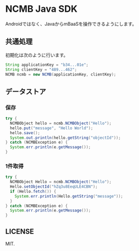 # NCMB Java SDK

Androidではなく、JavaからmBaaSを操作できるようにします。

## 共通処理

初期化は次のように行います。

```java
String applicationKey = "b34...01e";
String clientKey = "489...462";
NCMB ncmb = new NCMB(applicationKey, clientKey);
```

## データストア

### 保存

```java
try {
  NCMBObject hello = ncmb.NCMBObject("Hello");
  hello.put("message", "Hello World");
  hello.save();
  System.out.println(hello.getString("objectId"));
} catch (NCMBException e) {
  System.err.println(e.getMessage());
}
```

### 1件取得

```java
try {
  NCMBObject Hello = ncmb.NCMBObject("Hello");
  Hello.setObjectId("hZq3u8EeqULE4CBN");
  if (Hello.fetch()) {
    System.err.println(Hello.getString("message"));
  }
} catch (NCMBException e) {
  System.err.println(e.getMessage());
}
```

## LICENSE

MIT.
